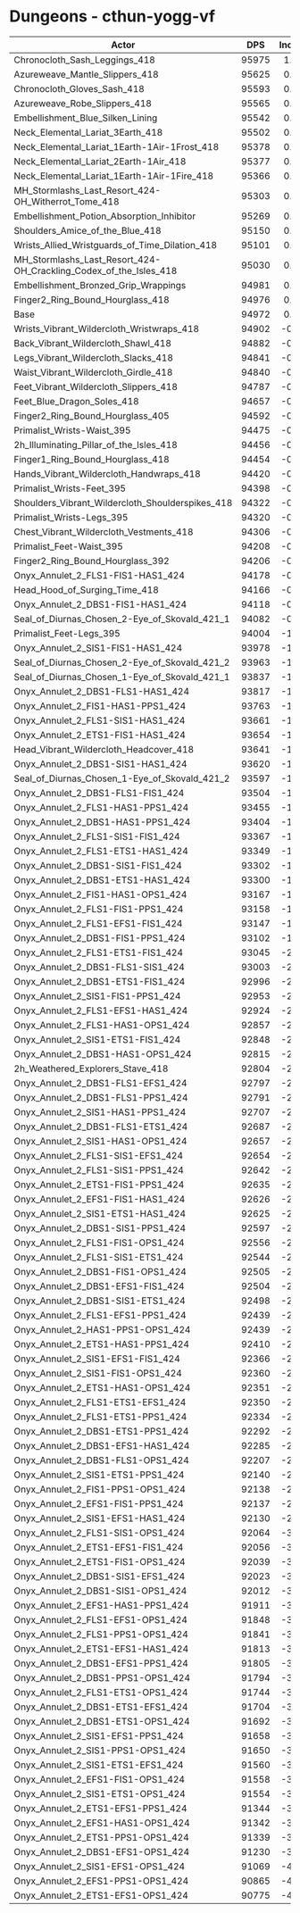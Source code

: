# Dungeons - cthun-yogg-vf
| Actor | DPS | Increase |
|---|:---:|:---:|
|Chronocloth_Sash_Leggings_418|95975|1.06%|
|Azureweave_Mantle_Slippers_418|95625|0.69%|
|Chronocloth_Gloves_Sash_418|95593|0.65%|
|Azureweave_Robe_Slippers_418|95565|0.62%|
|Embellishment_Blue_Silken_Lining|95542|0.60%|
|Neck_Elemental_Lariat_3Earth_418|95502|0.56%|
|Neck_Elemental_Lariat_1Earth-1Air-1Frost_418|95378|0.43%|
|Neck_Elemental_Lariat_2Earth-1Air_418|95377|0.43%|
|Neck_Elemental_Lariat_1Earth-1Air-1Fire_418|95366|0.41%|
|MH_Stormlashs_Last_Resort_424-OH_Witherrot_Tome_418|95303|0.35%|
|Embellishment_Potion_Absorption_Inhibitor|95269|0.31%|
|Shoulders_Amice_of_the_Blue_418|95150|0.19%|
|Wrists_Allied_Wristguards_of_Time_Dilation_418|95101|0.14%|
|MH_Stormlashs_Last_Resort_424-OH_Crackling_Codex_of_the_Isles_418|95030|0.06%|
|Embellishment_Bronzed_Grip_Wrappings|94981|0.01%|
|Finger2_Ring_Bound_Hourglass_418|94976|0.00%|
|Base|94972|0.00%|
|Wrists_Vibrant_Wildercloth_Wristwraps_418|94902|-0.07%|
|Back_Vibrant_Wildercloth_Shawl_418|94882|-0.09%|
|Legs_Vibrant_Wildercloth_Slacks_418|94841|-0.14%|
|Waist_Vibrant_Wildercloth_Girdle_418|94840|-0.14%|
|Feet_Vibrant_Wildercloth_Slippers_418|94787|-0.19%|
|Feet_Blue_Dragon_Soles_418|94657|-0.33%|
|Finger2_Ring_Bound_Hourglass_405|94592|-0.40%|
|Primalist_Wrists-Waist_395|94475|-0.52%|
|2h_Illuminating_Pillar_of_the_Isles_418|94456|-0.54%|
|Finger1_Ring_Bound_Hourglass_418|94454|-0.54%|
|Hands_Vibrant_Wildercloth_Handwraps_418|94420|-0.58%|
|Primalist_Wrists-Feet_395|94398|-0.60%|
|Shoulders_Vibrant_Wildercloth_Shoulderspikes_418|94322|-0.68%|
|Primalist_Wrists-Legs_395|94320|-0.69%|
|Chest_Vibrant_Wildercloth_Vestments_418|94306|-0.70%|
|Primalist_Feet-Waist_395|94208|-0.80%|
|Finger2_Ring_Bound_Hourglass_392|94206|-0.81%|
|Onyx_Annulet_2_FLS1-FIS1-HAS1_424|94178|-0.84%|
|Head_Hood_of_Surging_Time_418|94166|-0.85%|
|Onyx_Annulet_2_DBS1-FIS1-HAS1_424|94118|-0.90%|
|Seal_of_Diurnas_Chosen_2-Eye_of_Skovald_421_1|94082|-0.94%|
|Primalist_Feet-Legs_395|94004|-1.02%|
|Onyx_Annulet_2_SIS1-FIS1-HAS1_424|93978|-1.05%|
|Seal_of_Diurnas_Chosen_2-Eye_of_Skovald_421_2|93963|-1.06%|
|Seal_of_Diurnas_Chosen_1-Eye_of_Skovald_421_1|93837|-1.20%|
|Onyx_Annulet_2_DBS1-FLS1-HAS1_424|93817|-1.22%|
|Onyx_Annulet_2_FIS1-HAS1-PPS1_424|93763|-1.27%|
|Onyx_Annulet_2_FLS1-SIS1-HAS1_424|93661|-1.38%|
|Onyx_Annulet_2_ETS1-FIS1-HAS1_424|93654|-1.39%|
|Head_Vibrant_Wildercloth_Headcover_418|93641|-1.40%|
|Onyx_Annulet_2_DBS1-SIS1-HAS1_424|93620|-1.42%|
|Seal_of_Diurnas_Chosen_1-Eye_of_Skovald_421_2|93597|-1.45%|
|Onyx_Annulet_2_DBS1-FLS1-FIS1_424|93504|-1.55%|
|Onyx_Annulet_2_FLS1-HAS1-PPS1_424|93455|-1.60%|
|Onyx_Annulet_2_DBS1-HAS1-PPS1_424|93404|-1.65%|
|Onyx_Annulet_2_FLS1-SIS1-FIS1_424|93367|-1.69%|
|Onyx_Annulet_2_FLS1-ETS1-HAS1_424|93349|-1.71%|
|Onyx_Annulet_2_DBS1-SIS1-FIS1_424|93302|-1.76%|
|Onyx_Annulet_2_DBS1-ETS1-HAS1_424|93300|-1.76%|
|Onyx_Annulet_2_FIS1-HAS1-OPS1_424|93167|-1.90%|
|Onyx_Annulet_2_FLS1-FIS1-PPS1_424|93158|-1.91%|
|Onyx_Annulet_2_FLS1-EFS1-FIS1_424|93147|-1.92%|
|Onyx_Annulet_2_DBS1-FIS1-PPS1_424|93102|-1.97%|
|Onyx_Annulet_2_FLS1-ETS1-FIS1_424|93045|-2.03%|
|Onyx_Annulet_2_DBS1-FLS1-SIS1_424|93003|-2.07%|
|Onyx_Annulet_2_DBS1-ETS1-FIS1_424|92996|-2.08%|
|Onyx_Annulet_2_SIS1-FIS1-PPS1_424|92953|-2.13%|
|Onyx_Annulet_2_FLS1-EFS1-HAS1_424|92924|-2.16%|
|Onyx_Annulet_2_FLS1-HAS1-OPS1_424|92857|-2.23%|
|Onyx_Annulet_2_SIS1-ETS1-FIS1_424|92848|-2.24%|
|Onyx_Annulet_2_DBS1-HAS1-OPS1_424|92815|-2.27%|
|2h_Weathered_Explorers_Stave_418|92804|-2.28%|
|Onyx_Annulet_2_DBS1-FLS1-EFS1_424|92797|-2.29%|
|Onyx_Annulet_2_DBS1-FLS1-PPS1_424|92791|-2.30%|
|Onyx_Annulet_2_SIS1-HAS1-PPS1_424|92707|-2.38%|
|Onyx_Annulet_2_DBS1-FLS1-ETS1_424|92687|-2.41%|
|Onyx_Annulet_2_SIS1-HAS1-OPS1_424|92657|-2.44%|
|Onyx_Annulet_2_FLS1-SIS1-EFS1_424|92654|-2.44%|
|Onyx_Annulet_2_FLS1-SIS1-PPS1_424|92642|-2.45%|
|Onyx_Annulet_2_ETS1-FIS1-PPS1_424|92635|-2.46%|
|Onyx_Annulet_2_EFS1-FIS1-HAS1_424|92626|-2.47%|
|Onyx_Annulet_2_SIS1-ETS1-HAS1_424|92625|-2.47%|
|Onyx_Annulet_2_DBS1-SIS1-PPS1_424|92597|-2.50%|
|Onyx_Annulet_2_FLS1-FIS1-OPS1_424|92556|-2.54%|
|Onyx_Annulet_2_FLS1-SIS1-ETS1_424|92544|-2.56%|
|Onyx_Annulet_2_DBS1-FIS1-OPS1_424|92505|-2.60%|
|Onyx_Annulet_2_DBS1-EFS1-FIS1_424|92504|-2.60%|
|Onyx_Annulet_2_DBS1-SIS1-ETS1_424|92498|-2.60%|
|Onyx_Annulet_2_FLS1-EFS1-PPS1_424|92439|-2.67%|
|Onyx_Annulet_2_HAS1-PPS1-OPS1_424|92439|-2.67%|
|Onyx_Annulet_2_ETS1-HAS1-PPS1_424|92410|-2.70%|
|Onyx_Annulet_2_SIS1-EFS1-FIS1_424|92366|-2.74%|
|Onyx_Annulet_2_SIS1-FIS1-OPS1_424|92360|-2.75%|
|Onyx_Annulet_2_ETS1-HAS1-OPS1_424|92351|-2.76%|
|Onyx_Annulet_2_FLS1-ETS1-EFS1_424|92350|-2.76%|
|Onyx_Annulet_2_FLS1-ETS1-PPS1_424|92334|-2.78%|
|Onyx_Annulet_2_DBS1-ETS1-PPS1_424|92292|-2.82%|
|Onyx_Annulet_2_DBS1-EFS1-HAS1_424|92285|-2.83%|
|Onyx_Annulet_2_DBS1-FLS1-OPS1_424|92207|-2.91%|
|Onyx_Annulet_2_SIS1-ETS1-PPS1_424|92140|-2.98%|
|Onyx_Annulet_2_FIS1-PPS1-OPS1_424|92138|-2.98%|
|Onyx_Annulet_2_EFS1-FIS1-PPS1_424|92137|-2.98%|
|Onyx_Annulet_2_SIS1-EFS1-HAS1_424|92130|-2.99%|
|Onyx_Annulet_2_FLS1-SIS1-OPS1_424|92064|-3.06%|
|Onyx_Annulet_2_ETS1-EFS1-FIS1_424|92056|-3.07%|
|Onyx_Annulet_2_ETS1-FIS1-OPS1_424|92039|-3.09%|
|Onyx_Annulet_2_DBS1-SIS1-EFS1_424|92023|-3.11%|
|Onyx_Annulet_2_DBS1-SIS1-OPS1_424|92012|-3.12%|
|Onyx_Annulet_2_EFS1-HAS1-PPS1_424|91911|-3.22%|
|Onyx_Annulet_2_FLS1-EFS1-OPS1_424|91848|-3.29%|
|Onyx_Annulet_2_FLS1-PPS1-OPS1_424|91841|-3.30%|
|Onyx_Annulet_2_ETS1-EFS1-HAS1_424|91813|-3.33%|
|Onyx_Annulet_2_DBS1-EFS1-PPS1_424|91805|-3.33%|
|Onyx_Annulet_2_DBS1-PPS1-OPS1_424|91794|-3.35%|
|Onyx_Annulet_2_FLS1-ETS1-OPS1_424|91744|-3.40%|
|Onyx_Annulet_2_DBS1-ETS1-EFS1_424|91704|-3.44%|
|Onyx_Annulet_2_DBS1-ETS1-OPS1_424|91692|-3.45%|
|Onyx_Annulet_2_SIS1-EFS1-PPS1_424|91658|-3.49%|
|Onyx_Annulet_2_SIS1-PPS1-OPS1_424|91650|-3.50%|
|Onyx_Annulet_2_SIS1-ETS1-EFS1_424|91560|-3.59%|
|Onyx_Annulet_2_EFS1-FIS1-OPS1_424|91558|-3.59%|
|Onyx_Annulet_2_SIS1-ETS1-OPS1_424|91554|-3.60%|
|Onyx_Annulet_2_ETS1-EFS1-PPS1_424|91344|-3.82%|
|Onyx_Annulet_2_EFS1-HAS1-OPS1_424|91342|-3.82%|
|Onyx_Annulet_2_ETS1-PPS1-OPS1_424|91339|-3.83%|
|Onyx_Annulet_2_DBS1-EFS1-OPS1_424|91230|-3.94%|
|Onyx_Annulet_2_SIS1-EFS1-OPS1_424|91069|-4.11%|
|Onyx_Annulet_2_EFS1-PPS1-OPS1_424|90865|-4.32%|
|Onyx_Annulet_2_ETS1-EFS1-OPS1_424|90775|-4.42%|
